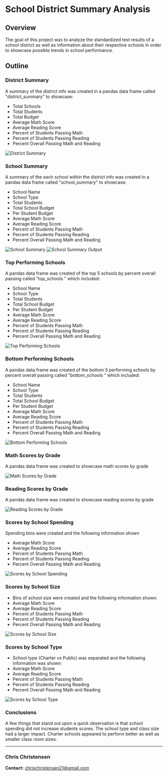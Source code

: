 # School District Summary Analysis

## Overview

The goal of this project was to analyze the standardized test results of a school district as well as information about their respective schools in order to showcase possible trends in school performance.

## Outline

### District Summary

A summary of the district info was created in a pandas data frame called "district_summary" to showcase:
* Total Schools
* Total Students
* Total Budget
* Average Math Score
* Average Reading Score
* Percent of Students Passing Math 
* Percent of Students Passing Reading 
* Percent Overall Passing Math and Reading

![District Summary](https://github.com/chrischristensen21/School-District-Data-Summary-Using-Pandas/blob/main/PyCitySchools/Screen%20Shots/District%20Summary.png?raw=true)

### School Summary

A summary of the each school within the district info was created in a pandas data frame called "school_summary" to showcase:
* School Name
* School Type
* Total Students
* Total School Budget
* Per Student Budget
* Average Math Score
* Average Reading Score
* Percent of Students Passing Math 
* Percent of Students Passing Reading 
* Percent Overall Passing Math and Reading

![School Summary](https://github.com/chrischristensen21/School-District-Data-Summary-Using-Pandas/blob/main/PyCitySchools/Screen%20Shots/School%20Summary%20Code.png?raw=true)
![School Summary Output](https://github.com/chrischristensen21/School-District-Data-Summary-Using-Pandas/blob/main/PyCitySchools/Screen%20Shots/School%20Summary%20Output%20Dataframe.png)

### Top Performing Schools 

A pandas data frame was created of the top 5 schools by percent overall passing called "top_schools " which included:
* School Name
* School Type
* Total Students
* Total School Budget
* Per Student Budget
* Average Math Score
* Average Reading Score
* Percent of Students Passing Math 
* Percent of Students Passing Reading 
* Percent Overall Passing Math and Reading

![Top Performing Schools](https://github.com/chrischristensen21/School-District-Data-Summary-Using-Pandas/blob/main/PyCitySchools/Screen%20Shots/Top%20Performing%20Schools.png)

### Bottom Performing Schools

A pandas data frame was created of the bottom 5 performing schools by percent overall passing called "bottom_schools " which included:

* School Name
* School Type
* Total Students
* Total School Budget
* Per Student Budget
* Average Math Score
* Average Reading Score
* Percent of Students Passing Math 
* Percent of Students Passing Reading 
* Percent Overall Passing Math and Reading

![Bottom Performing Schools](https://github.com/chrischristensen21/School-District-Data-Summary-Using-Pandas/blob/main/PyCitySchools/Screen%20Shots/Bottom%20Performing%20Schools.png)

### Math Scores by Grade

A pandas data frame was created to showcase math scores by grade

![Math Scores by Grade](https://github.com/chrischristensen21/School-District-Data-Summary-Using-Pandas/blob/main/PyCitySchools/Screen%20Shots/Math%20Scores%20by%20Grade.png)

### Reading Scores by Grade

A pandas data frame was created to showcase reading scores by grade

![Reading Scores by Grade](https://github.com/chrischristensen21/School-District-Data-Summary-Using-Pandas/blob/main/PyCitySchools/Screen%20Shots/Reading%20Scores%20by%20Grade.png)

### Scores by School Spending

Spending bins were created and the following information shown
* Average Math Score
* Average Reading Score
* Percent of Students Passing Math 
* Percent of Students Passing Reading 
* Percent Overall Passing Math and Reading

![Scores by School Spending](https://github.com/chrischristensen21/School-District-Data-Summary-Using-Pandas/blob/main/PyCitySchools/Screen%20Shots/Scores%20by%20School%20Spending.png)

### Scores by School Size

* Bins of school size were created and the following information shown:
* Average Math Score
* Average Reading Score
* Percent of Students Passing Math 
* Percent of Students Passing Reading 
* Percent Overall Passing Math and Reading

![Scores by School Size](https://github.com/chrischristensen21/School-District-Data-Summary-Using-Pandas/blob/main/PyCitySchools/Screen%20Shots/Score%20by%20School%20Size.png)

### Scores by School Type

* School type (Charter vs Public) was separated and the following information was shown:
* Average Math Score
* Average Reading Score
* Percent of Students Passing Math 
* Percent of Students Passing Reading 
* Percent Overall Passing Math and Reading

![Scores by School Type](https://github.com/chrischristensen21/School-District-Data-Summary-Using-Pandas/blob/main/PyCitySchools/Screen%20Shots/Scores%20by%20School%20Type.png)

### Conclusions

A few things that stand out upon a quick observation is that school spending did not increase students scores. The school type and class size had a larger impact. Charter schools appeared to perform better as well as smaller class room sizes.

---
### Chris Christensen
**Contact:** chrischristensen21@gmail.com
